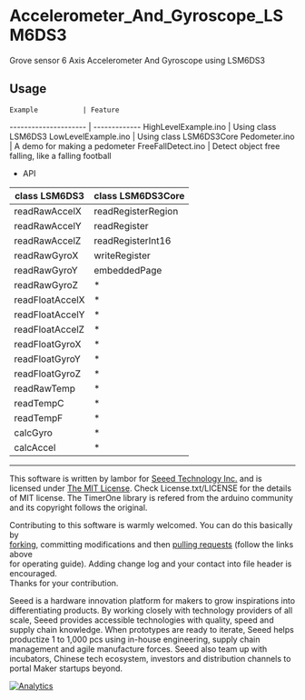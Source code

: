 # Accelerometer_And_Gyroscope_LSM6DS3
Grove sensor 6 Axis Accelerometer And Gyroscope using LSM6DS3

## Usage

    Example           | Feature
--------------------- | -------------
HighLevelExample.ino  | Using class LSM6DS3
LowLevelExample.ino   | Using class LSM6DS3Core
Pedometer.ino         | A demo for making a pedometer 
FreeFallDetect.ino    | Detect object free falling, like a falling football

* API

class LSM6DS3   | class LSM6DS3Core
--------------- | -------------
readRawAccelX   | readRegisterRegion   
readRawAccelY   | readRegister         
readRawAccelZ   | readRegisterInt16  
readRawGyroX    | writeRegister       
readRawGyroY    | embeddedPage        
readRawGyroZ    | *
readFloatAccelX | *
readFloatAccelY | *
readFloatAccelZ | *
readFloatGyroX  | *
readFloatGyroY  | *
readFloatGyroZ  | *
readRawTemp     | *
readTempC       | *
readTempF       | *
calcGyro        | *
calcAccel       | *

----

This software is written by lambor for [Seeed Technology Inc.](http://www.seeed.cc) and is licensed under [The MIT License](http://opensource.org/licenses/mit-license.php). Check License.txt/LICENSE for the details of MIT license. The TimerOne library is refered from the arduino community and its copyright follows the original.

Contributing to this software is warmly welcomed. You can do this basically by<br>
[forking](https://help.github.com/articles/fork-a-repo), committing modifications and then [pulling requests](https://help.github.com/articles/using-pull-requests) (follow the links above<br>
for operating guide). Adding change log and your contact into file header is encouraged.<br>
Thanks for your contribution.

Seeed is a hardware innovation platform for makers to grow inspirations into differentiating products. By working closely with technology providers of all scale, Seeed provides accessible technologies with quality, speed and supply chain knowledge. When prototypes are ready to iterate, Seeed helps productize 1 to 1,000 pcs using in-house engineering, supply chain management and agile manufacture forces. Seeed also team up with incubators, Chinese tech ecosystem, investors and distribution channels to portal Maker startups beyond.




[![Analytics](https://ga-beacon.appspot.com/UA-46589105-3/Grove_4Digital_Display)](https://github.com/igrigorik/ga-beacon)

